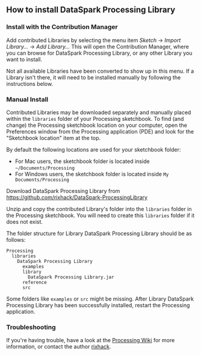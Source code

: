 ## How to install DataSpark Processing Library

### Install with the Contribution Manager

Add contributed Libraries by selecting the menu item _Sketch_ → _Import Library..._ → _Add Library..._ This will open the Contribution Manager, where you can browse for DataSpark Processing Library, or any other Library you want to install.

Not all available Libraries have been converted to show up in this menu. If a Library isn't there, it will need to be installed manually by following the instructions below.

### Manual Install

Contributed Libraries may be downloaded separately and manually placed within the `libraries` folder of your Processing sketchbook. To find (and change) the Processing sketchbook location on your computer, open the Preferences window from the Processing application (PDE) and look for the "Sketchbook location" item at the top.

By default the following locations are used for your sketchbook folder: 
  * For Mac users, the sketchbook folder is located inside `~/Documents/Processing` 
  * For Windows users, the sketchbook folder is located inside `My Documents/Processing`

Download DataSpark Processing Library from https://github.com/rixhack/DataSpark-ProcessingLibrary

Unzip and copy the contributed Library's folder into the `libraries` folder in the Processing sketchbook. You will need to create this `libraries` folder if it does not exist.

The folder structure for Library DataSpark Processing Library should be as follows:

```
Processing
  libraries
    DataSpark Processing Library
      examples
      library
        DataSpark Processing Library.jar
      reference
      src
```
             
Some folders like `examples` or `src` might be missing. After Library DataSpark Processing Library has been successfully installed, restart the Processing application.

### Troubleshooting

If you're having trouble, have a look at the [Processing Wiki](https://github.com/processing/processing/wiki/How-to-Install-a-Contributed-Library) for more information, or contact the author [rixhack](https://github.com/rixhack).
